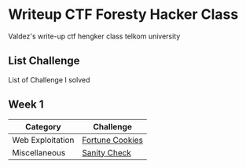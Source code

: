 # Writeup CTF Foresty Hacker Class
Valdez's write-up ctf hengker class telkom university 
## List Challenge
List of Challenge I solved
## Week 1
| Category | Challenge |
| -------- | --------- |
| Web Exploitation | [Fortune Cookies](Fortune_Cookies) |
| Miscellaneous | [Sanity Check](Sanity_Check) |

